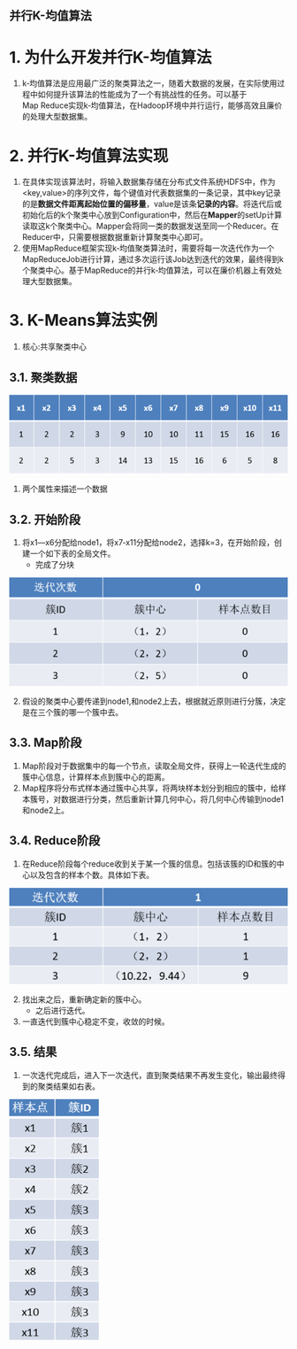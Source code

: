 并行K-均值算法
---

# 1. 为什么开发并行K-均值算法
1. k‐均值算法是应用最广泛的聚类算法之一，随着大数据的发展，在实际使用过程中如何提升该算法的性能成为了一个有挑战性的任务。可以基于Map Reduce实现k‐均值算法，在Hadoop环境中并行运行，能够高效且廉价的处理大型数据集。

# 2. 并行K-均值算法实现
1. 在具体实现该算法时，将输入数据集存储在分布式文件系统HDFS中，作为<key,value>的序列文件，每个键值对代表数据集的一条记录，其中key记录的是**数据文件距离起始位置的偏移量**，value是该条**记录的内容**。将迭代后或初始化后的k个聚类中心放到Configuration中，然后在**Mapper**的setUp计算读取这k个聚类中心。Mapper会将同一类的数据发送至同一个Reducer。在Reducer中，只需要根据数据重新计算聚类中心即可。
2. 使用MapReduce框架实现k‐均值聚类算法时，需要将每一次迭代作为一个MapReduceJob进行计算，通过多次运行该Job达到迭代的效果，最终得到k个聚类中心。基于MapReduce的并行k‐均值算法，可以在廉价机器上有效处理大型数据集。

# 3. K-Means算法实例
1. 核心:共享聚类中心

## 3.1. 聚类数据
![](img/k-means/1.png)

1. 两个属性来描述一个数据

## 3.2. 开始阶段
1. 将x1—x6分配给node1，将x7‐x11分配给node2，选择k=3，在开始阶段，创建一个如下表的全局文件。
    + 完成了分块

![](img/k-means/2.png)

2. 假设的聚类中心要传递到node1,和node2上去，根据就近原则进行分簇，决定是在三个簇的哪一个簇中去。

## 3.3. Map阶段
1. Map阶段对于数据集中的每一个节点，读取全局文件，获得上一轮迭代生成的簇中心信息，计算样本点到簇中心的距离。
2. Map程序将分布式样本通过簇中心共享，将两块样本划分到相应的簇中，给样本簇号，对数据进行分类，然后重新计算几何中心，将几何中心传输到node1和node2上。

## 3.4. Reduce阶段
1. 在Reduce阶段每个reduce收到关于某一个簇的信息。包括该簇的ID和簇的中心以及包含的样本个数。具体如下表。

![](img/k-means/3.png)

2. 找出来之后，重新确定新的簇中心。
    + 之后进行迭代。
3. 一直迭代到簇中心稳定不变，收敛的时候。


## 3.5. 结果
1. 一次迭代完成后，进入下一次迭代，直到聚类结果不再发生变化，输出最终得到的聚类结果如右表。

![](img/k-means/4.png)